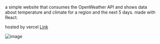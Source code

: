 a simple website that consumes the OpenWeather API and shows data about temperature and climate for a region and the next 5 days. 
made with React.

hosted by vercel [Link](tempo360.vercel.app)

![image](https://github.com/user-attachments/assets/2edeb947-0eaf-4361-b82f-a93455132dfb)
